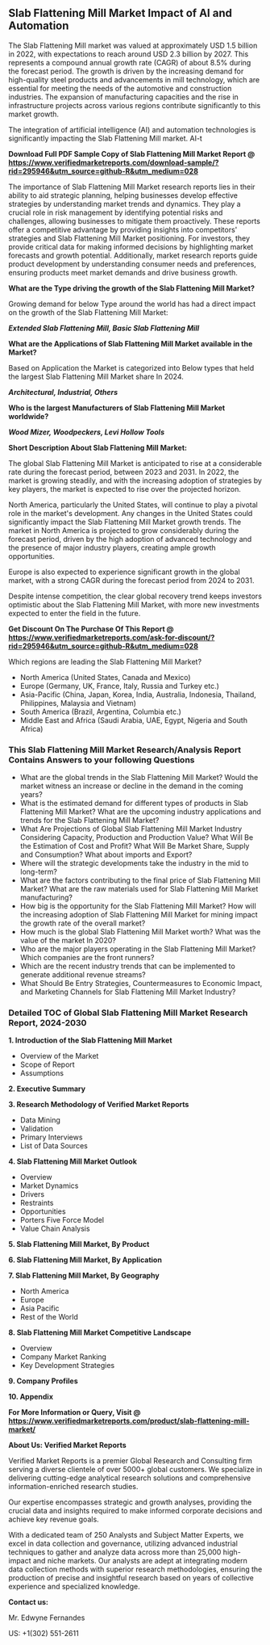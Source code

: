 <h2>Slab Flattening Mill Market Impact of AI and Automation</h2><p>The Slab Flattening Mill market was valued at approximately USD 1.5 billion in 2022, with expectations to reach around USD 2.3 billion by 2027. This represents a compound annual growth rate (CAGR) of about 8.5% during the forecast period. The growth is driven by the increasing demand for high-quality steel products and advancements in mill technology, which are essential for meeting the needs of the automotive and construction industries. The expansion of manufacturing capacities and the rise in infrastructure projects across various regions contribute significantly to this market growth.</p><p>The integration of artificial intelligence (AI) and automation technologies is significantly impacting the Slab Flattening Mill market. AI-t</p><p id="" class=""><strong>Download Full PDF Sample Copy of Slab Flattening Mill Market Report @ <a href="https://www.verifiedmarketreports.com/download-sample/?rid=295946&utm_source=github-R&utm_medium=028" target="_blank">https://www.verifiedmarketreports.com/download-sample/?rid=295946&utm_source=github-R&utm_medium=028</a></strong></p><p>The importance of&nbsp;Slab Flattening Mill Market research reports lies in their ability to aid strategic planning, helping businesses develop effective strategies by understanding market trends and dynamics. They play a crucial role in risk management by identifying potential risks and challenges, allowing businesses to mitigate them proactively. These reports offer a competitive advantage by providing insights into competitors' strategies and Slab Flattening Mill Market positioning. For investors, they provide critical data for making informed decisions by highlighting market forecasts and growth potential. Additionally, market research reports guide product development by understanding consumer needs and preferences, ensuring products meet market demands and drive business growth.</p><p><strong>What are the&nbsp;Type driving the growth of the Slab Flattening Mill Market?</strong></p><p id="" class="">Growing demand for below Type around the world has had a direct impact on the growth of the Slab Flattening Mill Market:</p><em><strong>Extended Slab Flattening Mill, Basic Slab Flattening Mill</strong></em></p><strong>What are the&nbsp;Applications&nbsp;of Slab Flattening Mill Market available in the Market?</strong></p><p id="" class="">Based on Application the Market is categorized into Below types that held the largest Slab Flattening Mill Market share In 2024.</p><em><strong>Architectural, Industrial, Others</strong></em></p><strong>Who is the largest Manufacturers of Slab Flattening Mill Market worldwide?</strong></p><p><em><strong>Wood Mizer, Woodpeckers, Levi Hollow Tools</strong></em></p><p id="" class=""><strong>Short Description About Slab Flattening Mill Market:</strong></p><p>The global Slab Flattening Mill Market is anticipated to rise at a considerable rate during the forecast period, between 2023 and 2031. In 2022, the market is growing steadily, and with the increasing adoption of strategies by key players, the market is expected to rise over the projected horizon.</p><p>North America, particularly the United States, will continue to play a pivotal role in the market's development. Any changes in the United States could significantly impact the Slab Flattening Mill Market growth trends. The market in North America is projected to grow considerably during the forecast period, driven by the high adoption of advanced technology and the presence of major industry players, creating ample growth opportunities.</p><p>Europe is also expected to experience significant growth in the global market, with a strong CAGR during the forecast period from 2024 to 2031.</p><p>Despite intense competition, the clear global recovery trend keeps investors optimistic about the Slab Flattening Mill Market, with more new investments expected to enter the field in the future.</p><p id="" class=""><strong>Get Discount On The Purchase Of This Report @ <a href="https://www.verifiedmarketreports.com/ask-for-discount/?rid=295946&utm_source=github-R&utm_medium=028" target="_blank">https://www.verifiedmarketreports.com/ask-for-discount/?rid=295946&utm_source=github-R&utm_medium=028</a></strong></p>Which regions are leading the Slab Flattening Mill Market?</p><ul><li>North America (United States, Canada and Mexico)</li><li>Europe (Germany, UK, France, Italy, Russia and Turkey etc.)</li><li>Asia-Pacific (China, Japan, Korea, India, Australia, Indonesia, Thailand, Philippines, Malaysia and Vietnam)</li><li>South America (Brazil, Argentina, Columbia etc.)</li><li>Middle East and Africa (Saudi Arabia, UAE, Egypt, Nigeria and South Africa)</li></ul><h3 id="" class="">This Slab Flattening Mill Market Research/Analysis Report Contains Answers to your following Questions</h3><ul><li>What are the global trends in the Slab Flattening Mill Market? Would the market witness an increase or decline in the demand in the coming years?</li><li>What is the estimated demand for different types of products in Slab Flattening Mill Market? What are the upcoming industry applications and trends for the Slab Flattening Mill Market?</li><li>What Are Projections of Global Slab Flattening Mill Market Industry Considering Capacity, Production and Production Value? What Will Be the Estimation of Cost and Profit? What Will Be Market Share, Supply and Consumption? What about imports and Export?</li><li>Where will the strategic developments take the industry in the mid to long-term?</li><li>What are the factors contributing to the final price of Slab Flattening Mill Market? What are the raw materials used for Slab Flattening Mill Market manufacturing?</li><li>How big is the opportunity for the Slab Flattening Mill Market? How will the increasing adoption of Slab Flattening Mill Market for mining impact the growth rate of the overall market?</li><li>How much is the global Slab Flattening Mill Market worth? What was the value of the market In 2020?</li><li>Who are the major players operating in the Slab Flattening Mill Market? Which companies are the front runners?</li><li>Which are the recent industry trends that can be implemented to generate additional revenue streams?</li><li>What Should Be Entry Strategies, Countermeasures to Economic Impact, and Marketing Channels for Slab Flattening Mill Market Industry?</li></ul><h3 id="" class="">Detailed TOC of Global Slab Flattening Mill Market Research Report, 2024-2030</h3><p id="" class=""><strong>1. Introduction of the Slab Flattening Mill Market</strong></p><ul><li>Overview of the Market</li><li>Scope of Report</li><li>Assumptions</li></ul><p id="" class=""><strong>2. Executive Summary</strong></p><p id="" class=""><strong>3. Research Methodology of Verified Market Reports</strong></p><ul><li>Data Mining</li><li>Validation</li><li>Primary Interviews</li><li>List of Data Sources</li></ul><p id="" class=""><strong>4. Slab Flattening Mill Market Outlook</strong></p><ul><li>Overview</li><li>Market Dynamics</li><li>Drivers</li><li>Restraints</li><li>Opportunities</li><li>Porters Five Force Model</li><li>Value Chain Analysis</li></ul><p id="" class=""><strong>5. Slab Flattening Mill Market, By Product</strong></p><p id="" class=""><strong>6. Slab Flattening Mill Market, By Application</strong></p><p id="" class=""><strong>7. Slab Flattening Mill Market, By Geography</strong></p><ul><li>North America</li><li>Europe</li><li>Asia Pacific</li><li>Rest of the World</li></ul><p id="" class=""><strong>8. Slab Flattening Mill Market Competitive Landscape</strong></p><ul><li>Overview</li><li>Company Market Ranking</li><li>Key Development Strategies</li></ul><p id="" class=""><strong>9. Company Profiles</strong></p><p id="" class=""><strong>10. Appendix</strong></p><p id="" class=""><strong>For More Information or Query, Visit @ <a href="https://www.verifiedmarketreports.com/product/slab-flattening-mill-market/" target="_blank">https://www.verifiedmarketreports.com/product/slab-flattening-mill-market/</a></strong></p><p id="" class=""><strong>About Us: Verified Market Reports</strong></p><p id="" class="">Verified Market Reports is a premier Global Research and Consulting firm serving a diverse clientele of over 5000+ global customers. We specialize in delivering cutting-edge analytical research solutions and comprehensive information-enriched research studies.</p><p id="" class="">Our expertise encompasses strategic and growth analyses, providing the crucial data and insights required to make informed corporate decisions and achieve key revenue goals.</p><p id="" class="">With a dedicated team of 250 Analysts and Subject Matter Experts, we excel in data collection and governance, utilizing advanced industrial techniques to gather and analyze data across more than 25,000 high-impact and niche markets. Our analysts are adept at integrating modern data collection methods with superior research methodologies, ensuring the production of precise and insightful research based on years of collective experience and specialized knowledge.</p><p id="" class=""><strong>Contact us:</strong></p><p id="" class="">Mr. Edwyne Fernandes</p><p id="" class="">US: +1(302) 551-2611</p>